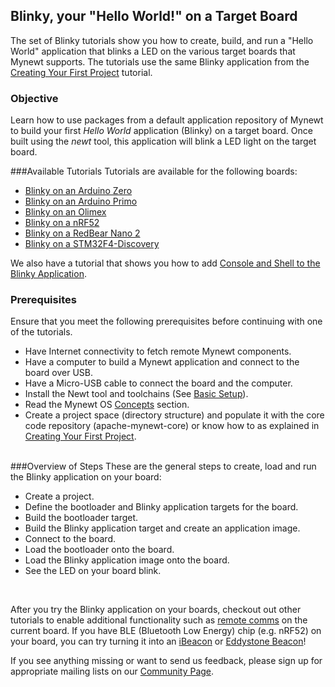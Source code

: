 ## Blinky, your "Hello World!" on a Target Board
The set of Blinky tutorials show you how to create, build, and run  a "Hello World" application that blinks a LED on the various target boards that Mynewt supports. The tutorials use the same Blinky application from the [Creating Your First Project](/os/get_started/project_create) tutorial.  

### Objective

Learn how to use packages from a default application repository of Mynewt to build your first *Hello World* application (Blinky) on a target board. Once built using the *newt* tool, this application will blink a LED light on the target board.

###Available Tutorials
Tutorials are available for the following boards:

* [Blinky on an Arduino Zero](/os/tutorials/arduino_zero.md)
* [Blinky on an Arduino Primo](/os/tutorials/blinky_primo.md)
* [Blinky on an Olimex](/os/tutorials/olimex.md)
* [Blinky on a nRF52](/os/tutorials/nRF52.md)
* [Blinky on a RedBear Nano 2](/os/tutorials/rbnano2.md)
* [Blinky on a STM32F4-Discovery](/os/tutorials/blinky_stm32f4disc.md)

We also have a tutorial that shows you how to add [Console and Shell to the Blinky Application](/os/tutorials/blinky_console.md).
<br>
### Prerequisites
Ensure that you meet the following prerequisites before continuing with one of the tutorials. 

* Have Internet connectivity to fetch remote Mynewt components.
* Have a computer to build a Mynewt application and connect to the board over USB.
* Have a Micro-USB cable to connect the board and the computer.
* Install the Newt tool and toolchains (See [Basic Setup](/os/get_started/get_started.md)).
* Read the Mynewt OS [Concepts](/os/get_started/vocabulary.md) section. 
* Create a project space (directory structure) and populate it with the core code repository (apache-mynewt-core) or know how to as explained in [Creating Your First Project](/os/get_started/project_create).
<br>
###Overview of Steps
These are the general steps to create, load and run the Blinky application on your board:

* Create a project.
* Define the bootloader and Blinky application targets for the board.
* Build the bootloader target.
* Build the Blinky application target and create an application image.
* Connect to the board.
* Load the bootloader onto the board.
* Load the Blinky application image onto the board.
* See the LED on your board blink.

<br>

After you try the Blinky application on your boards, checkout out other tutorials to enable additional functionality such as [remote comms](project-slinky.md) on the current board. If you have BLE (Bluetooth Low Energy) chip (e.g. nRF52) on your board, you can try turning it into an [iBeacon](ibeacon.md) or [Eddystone Beacon](eddystone.md)! 

If you see anything missing or want to send us feedback, please sign up for 
appropriate mailing lists on our [Community Page](../../community.md).
